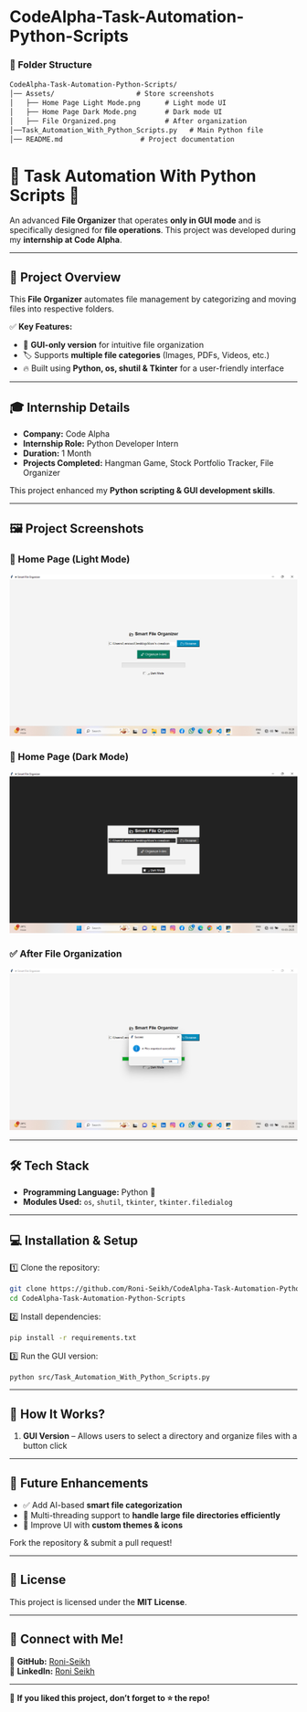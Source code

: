 # CodeAlpha-Task-Automation-Python-Scripts

### **📂 Folder Structure**  
```
CodeAlpha-Task-Automation-Python-Scripts/
│── Assets/                    # Store screenshots  
│   ├── Home Page Light Mode.png      # Light mode UI  
│   ├── Home Page Dark Mode.png       # Dark mode UI  
│   ├── File Organized.png            # After organization  
│──Task_Automation_With_Python_Scripts.py   # Main Python file  
│── README.md                   # Project documentation  
```

# 📂 Task Automation With Python Scripts 🚀  

An advanced **File Organizer** that operates **only in GUI mode** and is specifically designed for **file operations**. This project was developed during my **internship at Code Alpha**.  

---

## 🚀 Project Overview  
This **File Organizer** automates file management by categorizing and moving files into respective folders.  

✅ **Key Features:**  
- 📂 **GUI-only version** for intuitive file organization  
- 🏷️ Supports **multiple file categories** (Images, PDFs, Videos, etc.)  
- 🔥 Built using **Python, os, shutil & Tkinter** for a user-friendly interface  

---

## 🎓 **Internship Details**  
- **Company:** Code Alpha  
- **Internship Role:** Python Developer Intern  
- **Duration:** 1 Month  
- **Projects Completed:** Hangman Game, Stock Portfolio Tracker, File Organizer  

This project enhanced my **Python scripting & GUI development skills**.  

---

## 🖼️ Project Screenshots  

### 📌 Home Page (Light Mode)  
![Home Page Light Mode](https://github.com/Roni-Seikh/CodeAlpha-Task-Automation-Python-Scripts/blob/main/Assets/Home%20Page%20Light%20Mode.png)  

### 🌙 Home Page (Dark Mode)  
![Home Page Dark Mode](https://github.com/Roni-Seikh/CodeAlpha-Task-Automation-Python-Scripts/blob/main/Assets/Home%20Page%20Dark%20Mode.png)  

### ✅ After File Organization  
![File Organized](https://github.com/Roni-Seikh/CodeAlpha-Task-Automation-Python-Scripts/blob/main/Assets/File%20Organized.png)  

---

## 🛠️ **Tech Stack**  
- **Programming Language:** Python 🐍  
- **Modules Used:** `os`, `shutil`, `tkinter`, `tkinter.filedialog`  

---

## 💻 **Installation & Setup**  
1️⃣ Clone the repository:  
   ```bash
   git clone https://github.com/Roni-Seikh/CodeAlpha-Task-Automation-Python-Scripts.git
   cd CodeAlpha-Task-Automation-Python-Scripts
   ```  
2️⃣ Install dependencies:  
   ```bash
   pip install -r requirements.txt
   ```  
3️⃣ Run the GUI version:  
   ```bash
   python src/Task_Automation_With_Python_Scripts.py
   ```  

---

## 🎯 **How It Works?**  
1. **GUI Version** – Allows users to select a directory and organize files with a button click  

---

## 🚀 **Future Enhancements**  
- ✅ Add AI-based **smart file categorization**  
- 🌟 Multi-threading support to **handle large file directories efficiently**   
- 🎨 Improve UI with **custom themes & icons**  

Fork the repository & submit a pull request!  

---

## 📜 **License**  
This project is licensed under the **MIT License**.  

---

## 🔗 **Connect with Me!**  
🔹 **GitHub:** [Roni-Seikh](https://github.com/Roni-Seikh)  
🔹 **LinkedIn:** [Roni Seikh](https://in.linkedin.com/in/roniseikh)  

---

📌 **If you liked this project, don’t forget to ⭐ the repo!**

